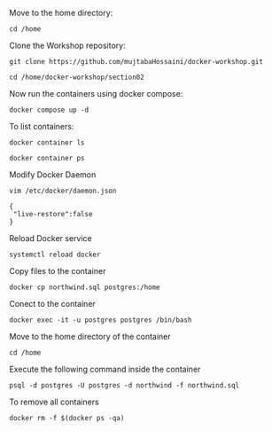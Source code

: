 Move to the home directory:
```
cd /home
```
Clone the Workshop repository:
```
git clone https://github.com/mujtabaHossaini/docker-workshop.git
```
```
cd /home/docker-workshop/section02
```
Now run the containers using docker compose:
```
docker compose up -d
```

To list  containers:
```
docker container ls
```
```
docker container ps
```

Modify Docker Daemon

```
vim /etc/docker/daemon.json
```
```
{
 "live-restore":false
}
```

Reload Docker service

```
systemctl reload docker
```
Copy files to the container
```
docker cp northwind.sql postgres:/home
```
Conect to the container
```
docker exec -it -u postgres postgres /bin/bash
```
Move to the home directory of the container
```
cd /home
```
Execute the following command inside the container

```
psql -d postgres -U postgres -d northwind -f northwind.sql
```
To remove all containers

```
docker rm -f $(docker ps -qa)
```



